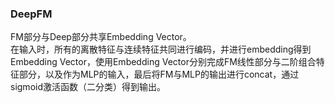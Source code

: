 ### DeepFM
FM部分与Deep部分共享Embedding Vector。  
在输入时，所有的离散特征与连续特征共同进行编码，并进行embedding得到Embedding Vector，使用Embedding Vector分别完成FM线性部分与二阶组合特征部分，以及作为MLP的输入，最后将FM与MLP的输出进行concat，通过sigmoid激活函数（二分类）得到输出。
